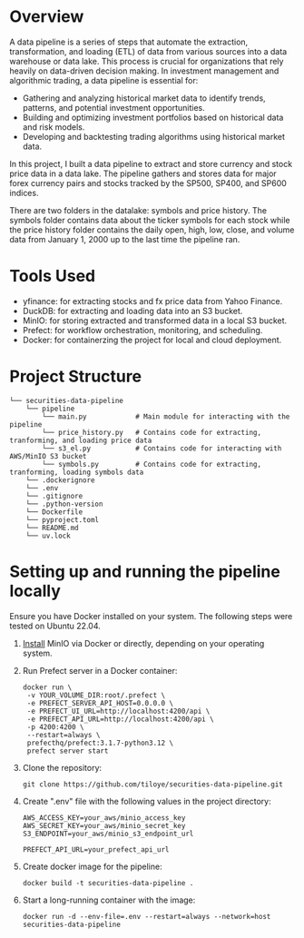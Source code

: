 # Overview
A data pipeline is a series of steps that automate the extraction, transformation, and loading (ETL) of data from various sources into a data warehouse or data lake. This process is crucial for organizations that rely heavily on data-driven decision making. In investment management and algorithmic trading, a data pipeline is essential for:
* Gathering and analyzing historical market data to identify trends, patterns, and potential investment opportunities.
* Building and optimizing investment portfolios based on historical data and risk models.
* Developing and backtesting trading algorithms using historical market data.

In this project, I built a data pipeline to extract and store currency and stock price data in a data lake. The pipeline gathers and stores data for major forex currency pairs and stocks tracked by the SP500, SP400, and SP600 indices.

There are two folders in the datalake: symbols and price history. The symbols folder contains data about the ticker symbols for each stock while the price history folder contains the daily open, high, low, close, and volume data from January 1, 2000 up to the last time the pipeline ran.

# Tools Used
* yfinance: for extracting stocks and fx price data from Yahoo Finance.
* DuckDB: for extracting and loading data into an S3 bucket.
* MinIO: for storing extracted and transformed data in a local S3 bucket.
* Prefect: for workflow orchestration, monitoring, and scheduling.
* Docker: for containerzing the project for local and cloud deployment.

# Project Structure
```
└── securities-data-pipeline
    └── pipeline
        └── main.py            # Main module for interacting with the pipeline
        └── price_history.py   # Contains code for extracting, tranforming, and loading price data
        └── s3_el.py           # Contains code for interacting with AWS/MinIO S3 bucket
        └── symbols.py         # Contains code for extracting, tranforming, loading symbols data
    └── .dockerignore
    └── .env
    └── .gitignore
    └── .python-version
    └── Dockerfile
    └── pyproject.toml
    └── README.md
    └── uv.lock
```

# Setting up and running the pipeline locally 
Ensure you have Docker installed on your system. The following steps were tested on Ubuntu 22.04.

1. [Install](https://min.io/docs/minio/container/index.html) MinIO via Docker or directly, depending on your operating system.
2. Run Prefect server in a Docker container:
    ```
    docker run \
     -v YOUR_VOLUME_DIR:root/.prefect \
     -e PREFECT_SERVER_API_HOST=0.0.0.0 \
     -e PREFECT_UI_URL=http://localhost:4200/api \
     -e PREFECT_API_URL=http://localhost:4200/api \
     -p 4200:4200 \
     --restart=always \
     prefecthq/prefect:3.1.7-python3.12 \
     prefect server start
    ```

3. Clone the repository:
    ```
    git clone https://github.com/tiloye/securities-data-pipeline.git
    ```
4. Create ".env" file with the following values in the project directory:
    ```
    AWS_ACCESS_KEY=your_aws/minio_access_key
    AWS_SECRET_KEY=your_aws/minio_secret_key
    S3_ENDPOINT=your_aws/minio_s3_endpoint_url
    
    PREFECT_API_URL=your_prefect_api_url
    ```
5. Create docker image for the pipeline:
    ```
    docker build -t securities-data-pipeline .
    ```
6. Start a long-running container with the image:
    ```
    docker run -d --env-file=.env --restart=always --network=host securities-data-pipeline
    ```